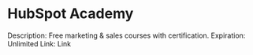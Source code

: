 # HubSpot Academy

Description: Free marketing & sales courses with certification.
Expiration: Unlimited
Link: Link
